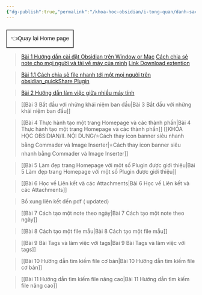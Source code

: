 ```yaml
---
{"dg-publish":true,"permalink":"/khoa-hoc-obsidian/i-tong-quan/danh-sach-bai-hoc-obsidian-co-ban/"}
---
```



<div style="display: flex; justify-content: left; cursor: pointer;"> <a href="https://khoahocobsidian.com/" target="_blank"> <button style=" font-size: 15px; padding: 10px; height: fit-content; margin-top: 10px; background: var(--text-accent); font-weight: 10; color: var(--text-on-accent); "> 👈Quay lại Home page </button> </a> </div>


>[Bài 1 Hướng dẫn cài đặt Obsidian trên Window or Mac](https://www.facebook.com/groups/219067851029823/posts/220012227602052/)
>	[Cách chia sẻ note cho mọi người và tải về máy của mình](https://www.youtube.com/watch?v=OG3ZutPNDb8&fbclid=IwAR2IDYg-EVx79Cc6QTPT0kgb3NQLztHdf_jVR6k_wXKvA6YmELjnnuLOIwk)
>	[Link Download extention](https://chrome.google.com/webstore/detail/markdownload-markdown-web/pcmpcfapbekmbjjkdalcgopdkipoggdi?fbclid=IwAR0NBRCwT2aJmHdVebu6AYvDEfLng_Scv3Fj3siKDdJwj9AvtM1IH6eKFn4)

>[Bài 1.1 Cách chia sẻ file nhanh tới một mọi người trên obsidian_quickShare Plugin](https://www.youtube.com/watch?v=OG3ZutPNDb8&fbclid=IwAR2IDYg-EVx79Cc6QTPT0kgb3NQLztHdf_jVR6k_wXKvA6YmELjnnuLOIwk)

>[Bài 2  Hướng dẫn làm việc giữa nhiều máy tính]()

>[[Bài 3 Bắt đầu với những khái niệm ban đầu\|Bài 3 Bắt đầu với những khái niệm ban đầu]]

>[[Bài 4 Thực hành tạo một trang Homepage và các thành phần\|Bài 4 Thực hành tạo một trang Homepage và các thành phần]]
>[[KHÓA HỌC OBSIDIAN/II. NỘI DUNG/⭐Cách thay icon banner siêu nhanh bằng Commader và Image Inserter\|⭐Cách thay icon banner siêu nhanh bằng Commader và Image Inserter]]

>[[Bài 5 Làm đẹp trang Homepage với một số Plugin được giới thiệu\|Bài 5 Làm đẹp trang Homepage với một số Plugin được giới thiệu]]

>[[Bài 6 Học về Liên kết và các Attachments\|Bài 6 Học về Liên kết và các Attachments]]

>Bổ xung liên kết đến pdf ( updated)

>[[Bài 7 Cách tạo một note theo ngày\|Bài 7 Cách tạo một note theo ngày]]

>[[Bài 8 Cách tạo một file mẫu\|Bài 8 Cách tạo một file mẫu]]

>[[Bài 9 Bài Tags và làm việc với tags\|Bài 9 Bài Tags và làm việc với tags]]

>[[Bài 10 Hướng dẫn tìm kiếm file cơ bản\|Bài 10 Hướng dẫn tìm kiếm file cơ bản]]

>[[Bài 11 Hướng dẫn tìm kiếm file nâng cao\|Bài 11 Hướng dẫn tìm kiếm file nâng cao]]


